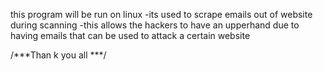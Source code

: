 this program will be run on linux 
-its used  to scrape emails out of website during scanning
-this allows the hackers to have an upperhand due to having emails that can be used to attack a certain website


/***Than 
k you all ***/